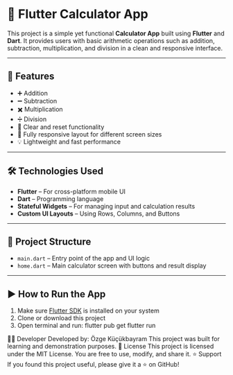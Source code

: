 # 🧮 Flutter Calculator App

This project is a simple yet functional **Calculator App** built using **Flutter** and **Dart**. It provides users with basic arithmetic operations such as addition, subtraction, multiplication, and division in a clean and responsive interface.

---

## 📱 Features

- ➕ Addition  
- ➖ Subtraction  
- ✖️ Multiplication  
- ➗ Division  
- 🧼 Clear and reset functionality  
- 📱 Fully responsive layout for different screen sizes  
- 💡 Lightweight and fast performance

---

## 🛠️ Technologies Used

- **Flutter** – For cross-platform mobile UI  
- **Dart** – Programming language  
- **Stateful Widgets** – For managing input and calculation results  
- **Custom UI Layouts** – Using Rows, Columns, and Buttons  

---

## 📂 Project Structure

- `main.dart` – Entry point of the app and UI logic  
- `home.dart` – Main calculator screen with buttons and result display  

---

## ▶️ How to Run the App

1. Make sure [Flutter SDK](https://flutter.dev/docs/get-started/install) is installed on your system  
2. Clone or download this project  
3. Open terminal and run:
flutter pub get
flutter run

👨‍💻 Developer
Developed by: Özge Küçükbayram
This project was built for learning and demonstration purposes.
📄 License
This project is licensed under the MIT License. You are free to use, modify, and share it.
⭐ Support
If you found this project useful, please give it a ⭐ on GitHub!
